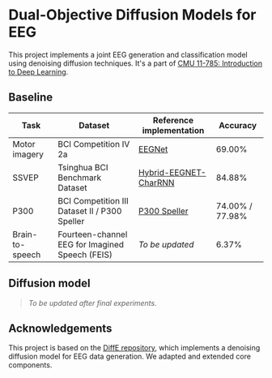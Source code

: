 # Dual-Objective Diffusion Models for EEG

This project implements a joint EEG generation and classification model using denoising diffusion techniques. It's a part of [CMU 11-785: Introduction to Deep Learning](https://deeplearning.cs.cmu.edu/S25/index.html).

## Baseline

| Task            | Dataset                                         | Reference implementation                                                                 | Accuracy |
|-----------------|--------------------------------------------------|-------------------------------------------------------------------------------------------|----------|
| Motor imagery   | BCI Competition IV 2a                            | [EEGNet](https://github.com/amrzhd/EEGNet/tree/main)                                     | 69.00%   |
| SSVEP           | Tsinghua BCI Benchmark Dataset                   | [Hybrid-EEGNET-CharRNN](https://github.com/kkipngenokoech/Hybrid-EEGNET-CharRNN-predictor) | 84.88%   |
| P300            | BCI Competition III Dataset II / P300 Speller    | [P300 Speller](https://github.com/Manucar/p300-speller)                                  | 74.00% / 77.98% |
| Brain-to-speech | Fourteen-channel EEG for Imagined Speech (FEIS)  | *To be updated*                                                                           | 6.37%    |

## Diffusion model 

> *To be updated after final experiments.*
  
## Acknowledgements

This project is based on the [DiffE repository](https://github.com/yorgoon/DiffE), which implements a denoising diffusion model for EEG data generation. We adapted and extended core components. 
